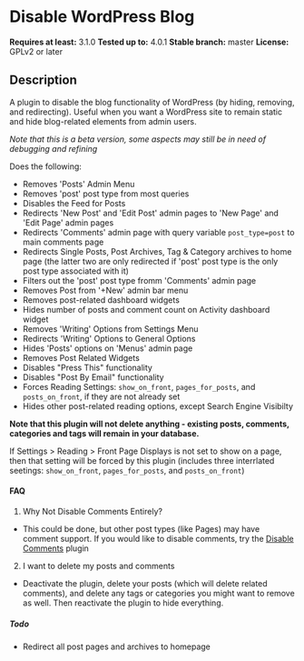 Disable WordPress Blog
======================

**Requires at least:** 3.1.0
**Tested up to:** 4.0.1
**Stable branch:** master
**License:** GPLv2 or later

## Description
A plugin to disable the blog functionality of WordPress (by hiding, removing, and redirecting). Useful when you want a WordPress site to remain static and hide blog-related elements from admin users.

*Note that this is a beta version, some aspects may still be in need of debugging and refining*

Does the following:
- Removes 'Posts' Admin Menu
- Removes 'post' post type from most queries
- Disables the Feed for Posts
- Redirects 'New Post' and 'Edit Post' admin pages to 'New Page' and 'Edit Page' admin pages
- Redirects 'Comments' admin page with query variable `post_type=post` to main comments page
- Redirects Single Posts, Post Archives, Tag & Category archives to home page (the latter two are only redirected if 'post' post type is the only post type associated with it)
- Filters out the 'post' post type fromm 'Comments' admin page
- Removes Post from '+New' admin bar menu
- Removes post-related dashboard widgets
- Hides number of posts and comment count on Activity dashboard widget
- Removes 'Writing' Options from Settings Menu
- Redirects 'Writing' Options to General Options
- Hides 'Posts' options on 'Menus' admin page
- Removes Post Related Widgets
- Disables "Press This" functionality
- Disables "Post By Email" functionality
- Forces Reading Settings: `show_on_front`, `pages_for_posts`, and `posts_on_front`, if they are not already set
- Hides other post-related reading options, except Search Engine Visibilty

**Note that this plugin will not delete anything - existing posts, comments, categories and tags will remain in your database.** 

If Settings > Reading > Front Page Displays is not set to show on a page, then that setting will be forced by this plugin (includes three interrlated seetings: `show_on_front`, `pages_for_posts`, and `posts_on_front`)

#### FAQ

1. Why Not Disable Comments Entirely?
 - This could be done, but other post types (like Pages) may have comment support. If you would like to disable comments, try the [Disable Comments](https://wordpress.org/plugins/disable-comments/) plugin
2. I want to delete my posts and comments
 - Deactivate the plugin, delete your posts (which will delete related comments), and delete any tags or categories you might want to remove as well. Then reactivate the plugin to hide everything.

##### Todo
- Redirect all post pages and archives to homepage
